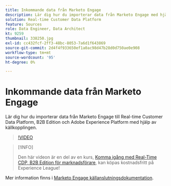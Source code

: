 ```yaml
---
title: Inkommande data från Marketo Engage
description: Lär dig hur du importerar data från Marketo Engage med hjälp av källkopplingen.
solution: Real-time Customer Data Platform
feature: Sources
role: Data Engineer, Data Architect
kt: 9259
thumbnail: 338250.jpg
exl-id: cc432fcf-2ff3-48bc-8053-7a6d1f643869
source-git-commit: 2d4f4f933650ef1a0ac98d47b28d0d750ae0e908
workflow-type: tm+mt
source-wordcount: '95'
ht-degree: 0%

---
```


# Inkommande data från Marketo Engage

Lär dig hur du importerar data från Marketo Engage till Real-time Customer Data Platform, B2B Edition och Adobe Experience Platform med hjälp av källkopplingen.

>[!VIDEO](https://video.tv.adobe.com/v/338250?quality=12&learn=on)

>[!INFO]
>
> Den här videon är en del av en kurs, [Komma igång med Real-Time CDP, B2B Edition för marknadsförare](https://experienceleague.adobe.com/?recommended=ExperiencePlatform-U-1-2021.rtcdp.b2b), kan köpas kostnadsfritt på Experience League!

Mer information finns i [Marketo Engage källanslutningsdokumentation](https://experienceleague.adobe.com/docs/experience-platform/sources/connectors/adobe-applications/marketo/marketo.html).
